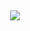 <p>&nbsp;</p>

<div id="header" align="center">
  <img src="https://gifdb.com/images/high/comedian-jim-carrey-as-hackerman-vmf9qnz7nx5p9grz.gif"/>
</div>